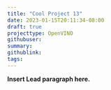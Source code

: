 ```yaml
---
title: "Cool Project 13"
date: 2023-01-15T20:11:34-08:00
draft: true
projecttype: OpenVINO
githubuser:
summary: 
githublink:
tags:
---
```


**Insert Lead paragraph here.**

